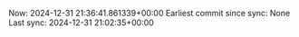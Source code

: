 Now: 2024-12-31 21:36:41.861339+00:00 Earliest commit since sync: None Last sync: 2024-12-31 21:02:35+00:00
